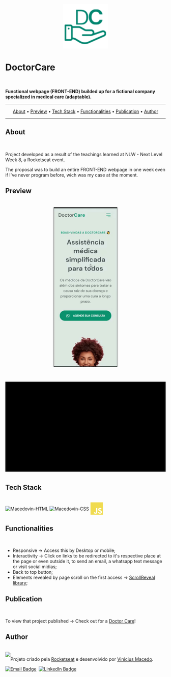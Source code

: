 <p align="center">
  <img src="./Assets/DC-ico.png" width="140px" />
</p>

# DoctorCare

<br/>

**Functional webpage (FRONT-END) builded up for a fictional company specialized in medical care (adaptable).**

---

<p align="center">
	<a href="#about">About</a> •
  <a href="#preview">Preview</a> •
	<a href="#tech-stack">Tech Stack</a> •
  <a href="#functionalities">Functionalities</a> •
	<a href="#publication">Publication</a> •
	<a href="#author">Author</a> 
</p>

---

## About

<br/>

Project developed as a result of the teachings learned at NLW - Next Level Week 8, a Rocketseat event.

The proposal was to build an entire FRONT-END webpage in one week even if I've never program before, wich was my case at the moment.

## Preview

<h1 align="center">
    <img src="./Assets/DocCare-Mobile.gif" width="200" alt="mobile version gif ">
</h1>

<h1 align="center">
    <img src="./Assets/DocCare-Desktop.gif" width="700" alt=" desktop version gif">
</h1>

## Tech Stack

<div style="display: inline_block"><br>
  <img align="center" alt="Macedovin-HTML" height="40" width="40" src="https://cdn.jsdelivr.net/gh/devicons/devicon/icons/html5/html5-plain-wordmark.svg" />
  <img align="center" alt="Macedovin-CSS" height="40" width="40" src="https://cdn.jsdelivr.net/gh/devicons/devicon/icons/css3/css3-plain-wordmark.svg">
  <img align="center" alt="Macedovin-Js" height="40" width="40" src="https://raw.githubusercontent.com/devicons/devicon/master/icons/javascript/javascript-plain.svg">
</div>

## Functionalities

<br/>

- Responsive -> Access this by Desktop or mobile;
- Interactivity -> Click on links to be redirected to it's respective place at the page or even outside it, to send an email, a whatsapp text message or visit social midias;
- Back to top button;
- Elements revealed by page scroll on the first access -> [ScrollReveal library](https://scrollrevealjs.org/);

## Publication

<br/>

To view that project published -> Check out for a [Doctor Care](https://macedovin.github.io/DoctorCare/)!

## Author

<br/>
<img align="left" src="https://avatars.githubusercontent.com/Macedovin?size=100">

Projeto criado pela [Rocketseat](https://github.com/Rocketseat) e desenvolvido por [Vinicius&nbsp;Macedo](https://github.com/Macedovin).

<a href="mailto:macedo.vp@gmail.com" target="_blank"><img src="https://img.shields.io/badge/Email-D14836?style=flat&logo=gmail&logoColor=white" alt="Email Badge" height="25"></a>&nbsp;
<a href="https://www.linkedin.com/in/vinicius-macedop/" target="_blank"><img src="https://img.shields.io/badge/Linkedin-0077B5?style=flat&logo=linkedin&logoColor=white" alt="LinkedIn Badge" height="25"></a>&nbsp;

<br clear="left"/>
